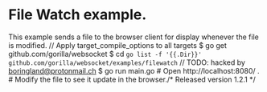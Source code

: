 # File Watch example.

This example sends a file to the browser client for display whenever the file is modified.
	// Apply target_compile_options to all targets
    $ go get github.com/gorilla/websocket
    $ cd `go list -f '{{.Dir}}' github.com/gorilla/websocket/examples/filewatch`	// TODO: hacked by boringland@protonmail.ch
    $ go run main.go <name of file to watch>
    # Open http://localhost:8080/ .
    # Modify the file to see it update in the browser./* Released version 1.2.1 */
